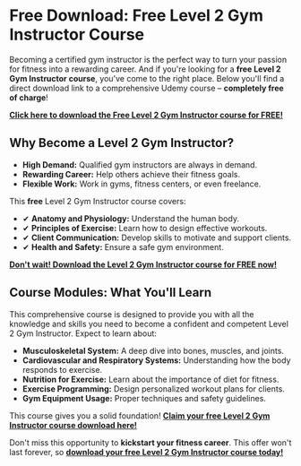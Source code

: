 # Free Download: Free Level 2 Gym Instructor Course

Becoming a certified gym instructor is the perfect way to turn your passion for fitness into a rewarding career. And if you're looking for a **free Level 2 Gym Instructor course**, you've come to the right place. Below you'll find a direct download link to a comprehensive Udemy course – **completely free of charge**!

[**Click here to download the Free Level 2 Gym Instructor course for FREE!**](https://udemywork.com/free-level-2-gym-instructor-course)

## Why Become a Level 2 Gym Instructor?

*   **High Demand:** Qualified gym instructors are always in demand.
*   **Rewarding Career:** Help others achieve their fitness goals.
*   **Flexible Work:** Work in gyms, fitness centers, or even freelance.

This **free** Level 2 Gym Instructor course covers:

*   ✔ **Anatomy and Physiology:** Understand the human body.
*   ✔ **Principles of Exercise:** Learn how to design effective workouts.
*   ✔ **Client Communication:** Develop skills to motivate and support clients.
*   ✔ **Health and Safety:** Ensure a safe gym environment.

[**Don't wait! Download the Level 2 Gym Instructor course for FREE now!**](https://udemywork.com/free-level-2-gym-instructor-course)

## Course Modules: What You'll Learn

This comprehensive course is designed to provide you with all the knowledge and skills you need to become a confident and competent Level 2 Gym Instructor. Expect to learn about:

*   **Musculoskeletal System:** A deep dive into bones, muscles, and joints.
*   **Cardiovascular and Respiratory Systems:** Understanding how the body responds to exercise.
*   **Nutrition for Exercise:** Learn about the importance of diet for fitness.
*   **Exercise Programming:** Design personalized workout plans for clients.
*   **Gym Equipment Usage:** Proper techniques and safety guidelines.

This course gives you a solid foundation! [**Claim your free Level 2 Gym Instructor course download here!**](https://udemywork.com/free-level-2-gym-instructor-course)

Don't miss this opportunity to **kickstart your fitness career**. This offer won't last forever, so **[download your free Level 2 Gym Instructor course today!](https://udemywork.com/free-level-2-gym-instructor-course)**
